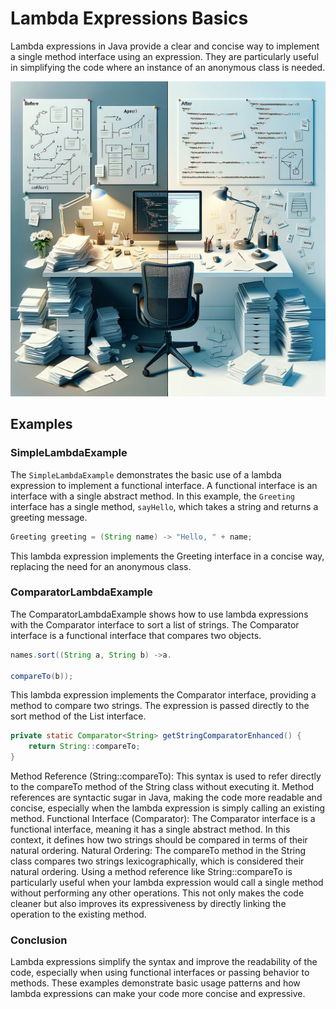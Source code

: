 # Lambda Expressions Basics

Lambda expressions in Java provide a clear and concise way to implement a single method interface using an expression.
They are particularly useful in simplifying the code where an instance of an anonymous class is needed.

![LambdaBasics.jpg](..%2F..%2F..%2F..%2F..%2Fresources%2Fimages%2FLambdaBasics.jpg)

## Examples

### SimpleLambdaExample

The `SimpleLambdaExample` demonstrates the basic use of a lambda expression to implement a functional interface. A
functional interface is an interface with a single abstract method. In this example, the `Greeting` interface has a
single method, `sayHello`, which takes a string and returns a greeting message.

```java
Greeting greeting = (String name) -> "Hello, " + name;
```

This lambda expression implements the Greeting interface in a concise way, replacing the need for an anonymous class.

### ComparatorLambdaExample

The ComparatorLambdaExample shows how to use lambda expressions with the Comparator interface to sort a list of strings.
The Comparator interface is a functional interface that compares two objects.

```java
names.sort((String a, String b) ->a.

compareTo(b));
```

This lambda expression implements the Comparator interface, providing a method to compare two strings. The expression is
passed directly to the sort method of the List interface.

```java
private static Comparator<String> getStringComparatorEnhanced() {
    return String::compareTo;
}
```

Method Reference (String::compareTo): This syntax is used to refer directly to the compareTo method of the String class
without executing it. Method references are syntactic sugar in Java, making the code more readable and concise,
especially when the lambda expression is simply calling an existing method.
Functional Interface (Comparator<String>): The Comparator interface is a functional interface, meaning it has a single
abstract method. In this context, it defines how two strings should be compared in terms of their natural ordering.
Natural Ordering: The compareTo method in the String class compares two strings lexicographically, which is considered
their natural ordering.
Using a method reference like String::compareTo is particularly useful when your lambda expression would call a single
method without performing any other operations. This not only makes the code cleaner but also improves its
expressiveness by directly linking the operation to the existing method.

### Conclusion

Lambda expressions simplify the syntax and improve the readability of the code, especially when using functional
interfaces or passing behavior to methods. These examples demonstrate basic usage patterns and how lambda expressions
can make your code more concise and expressive.